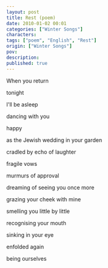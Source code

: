 ```yaml
---
layout: post
title: Rest (poem)
date: 2010-01-02 00:01
categories: ["Winter Songs"]
characters: 
tags: ["poem", "English", "Rest"]
origin: ["Winter Songs"]
pov: 
description: 
published: true
---
```


When you return

tonight

I'll be asleep

dancing with you

happy

as the Jewish wedding in your garden

cradled by echo of laughter

fragile vows

murmurs of approval

dreaming of seeing you once more

grazing your cheek with mine

smelling you little by little

recognising your mouth

sinking in your eye

enfolded again

being ourselves
